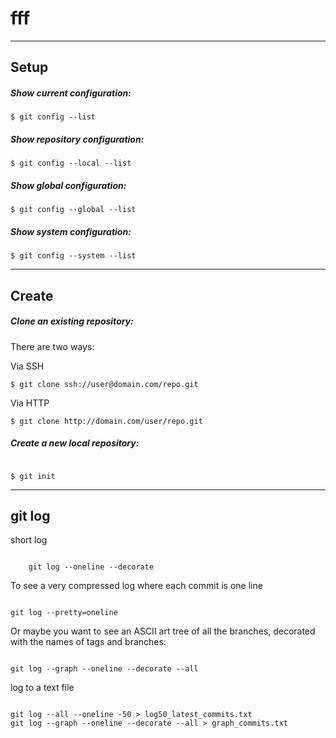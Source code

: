 # fff

<hr>

## Setup

##### Show current configuration:
```
$ git config --list
```
##### Show repository configuration:
```
$ git config --local --list
```

##### Show global configuration:
```
$ git config --global --list

```

##### Show system configuration:
```
$ git config --system --list
```

<hr>

## Create

##### Clone an existing repository:

There are two ways:

Via SSH

```
$ git clone ssh://user@domain.com/repo.git
```

Via HTTP

```
$ git clone http://domain.com/user/repo.git
```

##### Create a new local repository:

```

$ git init

```

<hr>

## git log

short log

```git

    git log --oneline --decorate

```

To see a very compressed log where each commit is one line

```git

git log --pretty=oneline

```

Or maybe you want to see an ASCII art tree of all the branches, decorated with the names of tags and branches:

```git

git log --graph --oneline --decorate --all

```

log to a text file

```git

git log --all --oneline -50 > log50_latest_commits.txt
git log --graph --oneline --decorate --all > graph_commits.txt

```
